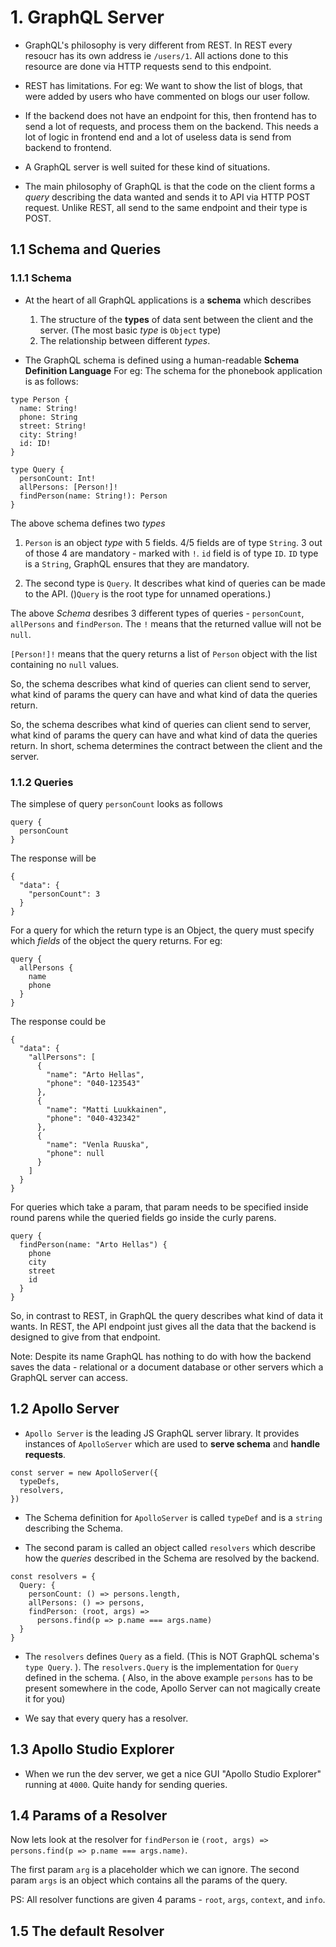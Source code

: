 # 1. GraphQL Server

- GraphQL's philosophy is very different from REST. In REST every resoucr has its own address ie `/users/1`. All actions done to this resource are done via HTTP requests send to this endpoint.

- REST has limitations. For eg: We want to show the list of blogs, that were added by users who have commented on blogs our user follow.

- If the backend does not have an endpoint for this, then frontend has to send a lot of requests, and process them on the backend. This needs a lot of logic in frontend end and a lot of useless data is send from backend to frontend.

- A GraphQL server is well suited for these kind of situations.

- The main philosophy of GraphQL is that the code on the client forms a _query_ describing the data wanted and sends it to API via HTTP POST request. Unlike REST, all send to the same endpoint and their type is POST.

## 1.1 Schema and Queries

### 1.1.1 Schema

- At the heart of all GraphQL applications is a **schema** which describes

  1. The structure of the **types** of data sent between the client and the server. (The most basic _type_ is `Object` type)
  2. The relationship between different _types_.

- The GraphQL schema is defined using a human-readable **Schema Definition Language** For eg: The schema for the phonebook application is as follows:

```
type Person {
  name: String!
  phone: String
  street: String!
  city: String!
  id: ID!
}

type Query {
  personCount: Int!
  allPersons: [Person!]!
  findPerson(name: String!): Person
}
```

The above schema defines two _types_

1. `Person` is an object _type_ with 5 fields. 4/5 fields are of type `String`. 3 out of those 4 are mandatory - marked with `!`. `id` field is of type `ID`. `ID` type is a `String`, GraphQL ensures that they are mandatory.

2. The second type is `Query`. It describes what kind of queries can be made to the API. ()`Query` is the root type for unnamed operations.)

The above _Schema_ desribes 3 different types of queries - `personCount`, `allPersons` and `findPerson`. The `!` means that the returned vallue will not be `null`.

`[Person!]!` means that the query returns a list of `Person` object with the list containing no `null` values.

So, the schema describes what kind of queries can client send to server, what kind of params the query can have and what kind of data the queries return.

So, the schema describes what kind of queries can client send to server, what kind of params the query can have and what kind of data the queries return. In short, schema determines the contract between the client and the server.

### 1.1.2 Queries

The simplese of query `personCount` looks as follows

```
query {
  personCount
}
```

The response will be

```
{
  "data": {
    "personCount": 3
  }
}
```

For a query for which the return type is an Object, the query must specify which _fields_ of the object the query returns. For eg:

```
query {
  allPersons {
    name
    phone
  }
}
```

The response could be

```
{
  "data": {
    "allPersons": [
      {
        "name": "Arto Hellas",
        "phone": "040-123543"
      },
      {
        "name": "Matti Luukkainen",
        "phone": "040-432342"
      },
      {
        "name": "Venla Ruuska",
        "phone": null
      }
    ]
  }
}
```

For queries which take a param, that param needs to be specified inside round parens while the queried fields go inside the curly parens.

```
query {
  findPerson(name: "Arto Hellas") {
    phone
    city
    street
    id
  }
}
```

So, in contrast to REST, in GraphQL the query describes what kind of data it wants. In REST, the API endpoint just gives all the data that the backend is designed to give from that endpoint.

Note: Despite its name GraphQL has nothing to do with how the backend saves the data - relational or a document database or other servers which a GraphQL server can access.

## 1.2 Apollo Server

- `Apollo Server` is the leading JS GraphQL server library. It provides instances of `ApolloServer` which are used to **serve schema** and **handle requests**.

```
const server = new ApolloServer({
  typeDefs,
  resolvers,
})
```

- The Schema definition for `ApolloServer` is called `typeDef` and is a `string` describing the Schema.

- The second param is called an object called `resolvers` which describe how the _queries_ described in the Schema are resolved by the backend.

```
const resolvers = {
  Query: {
    personCount: () => persons.length,
    allPersons: () => persons,
    findPerson: (root, args) =>
      persons.find(p => p.name === args.name)
  }
}
```

- The `resolvers` defines `Query` as a field. (This is NOT GraphQL schema's `type Query`. ). The `resolvers.Query` is the implementation for `Query` defined in the schema. ( Also, in the above example `persons` has to be present somewhere in the code, Apollo Server can not magically create it for you)

- We say that every query has a resolver.

## 1.3 Apollo Studio Explorer

- When we run the dev server, we get a nice GUI "Apollo Studio Explorer" running at `4000`. Quite handy for sending queries.

## 1.4 Params of a Resolver

Now lets look at the resolver for `findPerson` ie `(root, args) => persons.find(p => p.name === args.name)`. 

The first param `arg` is a placeholder which we can ignore. The second param `args` is an object which contains all the params of the query.

PS: All resolver functions are given 4 params - `root`, `args`, `context`, and `info`.

## 1.5 The default Resolver


